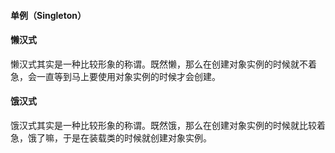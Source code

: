 #### 单例（Singleton）  

#### 懒汉式  
懒汉式其实是一种比较形象的称谓。既然懒，那么在创建对象实例的时候就不着急，会一直等到马上要使用对象实例的时候才会创建。    
#### 饿汉式  
饿汉式其实是一种比较形象的称谓。既然饿，那么在创建对象实例的时候就比较着急，饿了嘛，于是在装载类的时候就创建对象实例。

